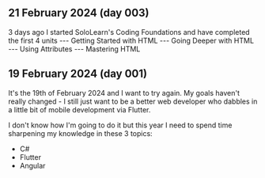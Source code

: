 ## 21 February 2024 (day 003)
3 days ago I started SoloLearn's Coding Foundations and have completed the first 4 units 
--- Getting Started with HTML
--- Going Deeper with HTML
--- Using Attributes
--- Mastering HTML

## 19 February 2024 (day 001)
It's the 19th of February 2024 and I want to try again. My goals haven't really changed - I still just want to be a better web developer who dabbles in a little bit of mobile development via Flutter.

I don't know how I'm going to do it but this year I need to spend time sharpening my knowledge in these 3 topics:
- C#
- Flutter
- Angular

